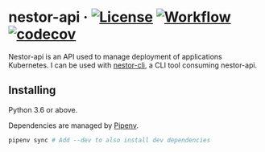# nestor-api · [![License](https://img.shields.io/badge/License-Apache%202.0-blue.svg)](https://github.com/ChauffeurPrive/nestor-api/blob/master/LICENSE) [![Workflow](https://github.com/ChauffeurPrive/nestor-api/workflows/ci/badge.svg?branch=master)](https://github.com/ChauffeurPrive/nestor-api/actions?query=workflow%3Aci+branch%3Amaster) [![codecov](https://codecov.io/gh/ChauffeurPrive/nestor-api/branch/master/graph/badge.svg)](https://codecov.io/gh/ChauffeurPrive/nestor-api)

Nestor-api is an API used to manage deployment of applications Kubernetes. I can be used with [nestor-cli](https://github.com/ChauffeurPrive/nestor-cli), a CLI tool consuming nestor-api.

## Installing

Python 3.6 or above.

Dependencies are managed by [Pipenv](https://github.com/pypa/pipenv).

```bash
pipenv sync # Add --dev to also install dev dependencies
```
